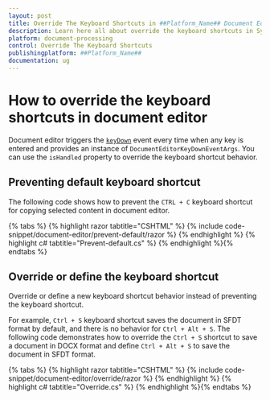 ```yaml
---
layout: post
title: Override The Keyboard Shortcuts in ##Platform_Name## Document Editor Component
description: Learn here all about override the keyboard shortcuts in Syncfusion ##Platform_Name## Document Editor component of Syncfusion Essential JS 2 and more.
platform: document-processing
control: Override The Keyboard Shortcuts
publishingplatform: ##Platform_Name##
documentation: ug
---
```



# How to override the keyboard shortcuts in document editor

Document editor triggers the [`keyDown`](https://help.syncfusion.com/cr/aspnetcore-js2/Syncfusion.EJ2.DocumentEditor.DocumentEditor.html#Syncfusion_EJ2_DocumentEditor_DocumentEditor_KeyDown) event every time when any key is entered and provides an instance of `DocumentEditorKeyDownEventArgs`. You can use the `isHandled` property to override the keyboard shortcut behavior.

## Preventing default keyboard shortcut

The following code shows how to prevent the `CTRL + C` keyboard shortcut for copying selected content in document editor.


{% tabs %}
{% highlight razor tabtitle="CSHTML" %}
{% include code-snippet/document-editor/prevent-default/razor %}
{% endhighlight %}
{% highlight c# tabtitle="Prevent-default.cs" %}
{% endhighlight %}{% endtabs %}



## Override or define the keyboard shortcut

Override or define a new keyboard shortcut behavior instead of preventing the keyboard shortcut.

For example, `Ctrl + S` keyboard shortcut saves the document in SFDT format by default, and there is no behavior for `Ctrl + Alt + S`. The following code demonstrates how to override the `Ctrl + S` shortcut to save a document in DOCX format and define `Ctrl + Alt + S` to save the document in SFDT format.


{% tabs %}
{% highlight razor tabtitle="CSHTML" %}
{% include code-snippet/document-editor/override/razor %}
{% endhighlight %}
{% highlight c# tabtitle="Override.cs" %}
{% endhighlight %}{% endtabs %}

